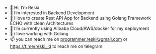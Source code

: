 - 👋 Hi, I’m Reski
- 👀 I’m interested in Backend Development
- 🌱 I love to create Rest API App for Backend using Golang Framework ECHO with clean Architectures
- 👀 I’m currently using Alibaba Cloud/AWS/docker for my deployment
- 💞️ i love working with Golang
- 📫 you can reach me on programmer.reski@gmail.com or https://t.me/reski_id to reach me on telegram

